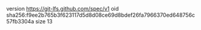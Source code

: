 version https://git-lfs.github.com/spec/v1
oid sha256:f9ee2b765b3f623117d5d8d08ce69d8bdef26fa7966370ed648756c57fb3304a
size 13
